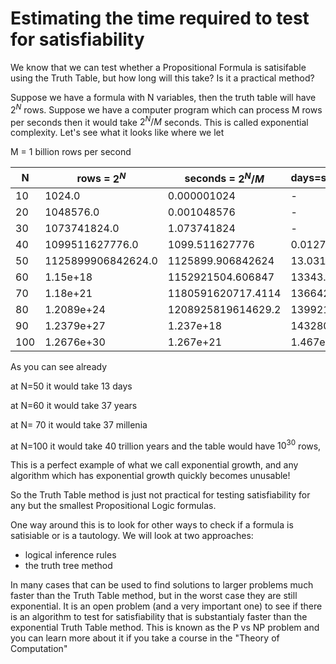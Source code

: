 # Estimating the time required to test for satisfiability

We know that we can test whether a Propositional Formula is satisifable using the Truth Table,
but how long will this take? Is it a practical method?

Suppose we have a formula with N variables, then the truth table will have $2^N$ rows.
Suppose we have a computer program which can process M rows per seconds
then it would take $2^N/M$ seconds. This is called exponential complexity.
Let's see what it looks like where we let 

M = 1 billion rows per second

| N | rows = $2^N$ |seconds = $2^N/M$ | days=seconds/(24*3600) | years=days/365.25 | millenia=years/1000 |
| --- | ---  | --- | --- | --- | --- | 
|10|1024.0|0.000001024|-|-|-|
|20|1048576.0|0.001048576|-|-|-|
|30|1073741824.0|1.073741824|-|-|-|
|40|1099511627776.0|1099.511627776|0.01272|-|-|
|50|1125899906842624.0|1125899.906842624|13.0312|0.0357|-|
|60|1.15e+18|1152921504.606847|13343.99|36.55|0.03655|
|70|1.18e+21|1180591620717.4114|13664254.86|37436.3|37.4|
|80|1.2089e+24|1208925819614629.2|13992196986.2|38334786.2|38334.7|
|90|1.2379e+27|1.237e+18|14328009713951.1|39254821134.11277|39254821.1|
|100|1.2676e+30|1.267e+21|1.467e+16|40196936841331.4|40196936841.3|


As you can see already 

at N=50 it would take 13 days

at N=60 it would take 37 years

at N= 70 it would take 37 millenia

at N=100 it would take 40 trillion years and the table would have $10^{30}$ rows,

This is a perfect example of what we call exponential growth, and any algorithm which has exponential growth
quickly becomes unusable!

So the Truth Table method is just not practical for testing satisfiability for any but the smallest Propositional Logic formulas.

One way around this is to look for other ways to check if a formula is satisiable or is a tautology. We will look at two approaches:
* logical inference rules
* the truth tree method

In many cases that can be used to find solutions to larger problems much faster than the Truth Table method, but in the worst case
they are still exponential.  It is an open problem (and a very important one) to see if there is an algorithm to test for satisfiability
that is substantialy faster than the exponential Truth Table method.  This is known as the P vs NP problem and you can learn more about it
if you take a course in the "Theory of Computation"




